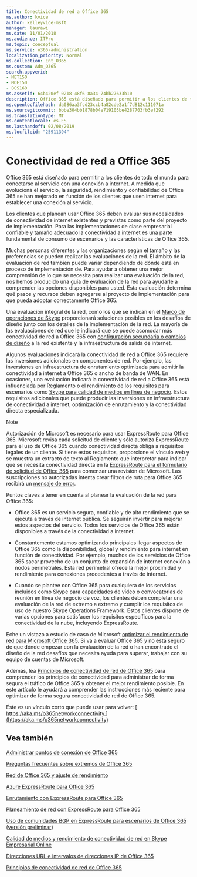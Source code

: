 ```yaml
---
title: Conectividad de red a Office 365
ms.author: kvice
author: kelleyvice-msft
manager: laurawi
ms.date: 11/01/2018
ms.audience: ITPro
ms.topic: conceptual
ms.service: o365-administration
localization_priority: Normal
ms.collection: Ent_O365
ms.custom: Adm_O365
search.appverid:
- MET150
- MOE150
- BCS160
ms.assetid: 64b420ef-0218-48f6-8a34-74bb27633b10
description: Office 365 está diseñado para permitir a los clientes de todo el mundo para conectarse al servicio con una conexión a internet. A medida que evoluciona el servicio, la seguridad, rendimiento y confiabilidad de Office 365 se han mejorado en función de los clientes que usen internet para establecer una conexión al servicio.
ms.openlocfilehash: da086aa3fcd23ccb4a82cde2a1f7d812c111071a
ms.sourcegitcommit: bbbe304bb1878b04e719103be4287703fb3ef292
ms.translationtype: MT
ms.contentlocale: es-ES
ms.lasthandoff: 02/08/2019
ms.locfileid: "25911394"
---
```

# <a name="network-connectivity-to-office-365"></a>Conectividad de red a Office 365

Office 365 está diseñado para permitir a los clientes de todo el mundo para conectarse al servicio con una conexión a internet. A medida que evoluciona el servicio, la seguridad, rendimiento y confiabilidad de Office 365 se han mejorado en función de los clientes que usen internet para establecer una conexión al servicio.
  
Los clientes que planean usar Office 365 deben evaluar sus necesidades de conectividad de internet existentes y previstas como parte del proyecto de implementación. Para las implementaciones de clase empresarial confiable y tamaño adecuado la conectividad a internet es una parte fundamental de consumo de escenarios y las características de Office 365.
  
Muchas personas diferentes y las organizaciones según el tamaño y las preferencias se pueden realizar las evaluaciones de la red. El ámbito de la evaluación de red también puede variar dependiendo de dónde está en proceso de implementación de. Para ayudar a obtener una mejor comprensión de lo que se necesita para realizar una evaluación de la red, nos hemos producido una guía de evaluación de la red para ayudarle a comprender las opciones disponibles para usted. Esta evaluación determina qué pasos y recursos deben agregarse al proyecto de implementación para que pueda adoptar correctamente Office 365.
  
Una evaluación integral de la red, como los que se indican en el [Marco de operaciones de Skype](https://www.skypeoperationsframework.com/) proporcionará soluciones posibles en los desafíos de diseño junto con los detalles de la implementación de la red. La mayoría de las evaluaciones de red que le indicará que se puede acomodar más conectividad de red a Office 365 con [configuración secundaria o cambios de diseño](https://aka.ms/manageo365endpoints) a la red existente y la infraestructura de salida de internet.

Algunos evaluaciones indicará la conectividad de red a Office 365 requiere las inversiones adicionales en componentes de red. Por ejemplo, las inversiones en infraestructura de enrutamiento optimizada para admitir la conectividad a internet a Office 365 o ancho de banda de WAN. En ocasiones, una evaluación indicará la conectividad de red a Office 365 está influenciada por Reglamento o el rendimiento de los requisitos para escenarios como [Skype para calidad de medios en línea de negocio](https://support.office.com/article/Media-Quality-and-Network-Connectivity-Performance-in-Skype-for-Business-Online-5fe3e01b-34cf-44e0-b897-b0b2a83f0917). Estos requisitos adicionales que puede producir las inversiones en infraestructura de conectividad a internet, optimización de enrutamiento y la conectividad directa especializada.
  
> [!NOTE]
> Autorización de Microsoft es necesario para usar ExpressRoute para Office 365. Microsoft revisa cada solicitud de cliente y sólo autoriza ExpressRoute para el uso de Office 365 cuando conectividad directa obliga a requisitos legales de un cliente. Si tiene estos requisitos, proporcione el vínculo web y se muestra un extracto de texto al Reglamento que interpretar para indicar que se necesita conectividad directa en la [ExpressRoute para el formulario de solicitud de Office 365](https://aka.ms/O365ERReview) para comenzar una revisión de Microsoft. Las suscripciones no autorizadas intenta crear filtros de ruta para Office 365 recibirá un [mensaje de error](https://support.microsoft.com/kb/3181709).
  
Puntos claves a tener en cuenta al planear la evaluación de la red para Office 365:
  
- Office 365 es un servicio segura, confiable y de alto rendimiento que se ejecuta a través de internet pública. Se seguirán invertir para mejorar estos aspectos del servicio. Todos los servicios de Office 365 están disponibles a través de la conectividad a internet.

- Constantemente estamos optimizando principales llegar aspectos de Office 365 como la disponibilidad, global y rendimiento para internet en función de conectividad. Por ejemplo, muchos de los servicios de Office 365 sacar provecho de un conjunto de expansión de internet conexión a nodos perimetrales. Esta red perimetral ofrece la mejor proximidad y rendimiento para conexiones procedentes a través de internet.

- Cuando se plantee con Office 365 para cualquiera de los servicios incluidos como Skype para capacidades de vídeo o convocatorias de reunión en línea de negocio de voz, los clientes deben completar una evaluación de la red de extremo a extremo y cumplir los requisitos de uso de nuestro Skype Operations Framework. Estos clientes dispone de varias opciones para satisfacer los requisitos específicos para la conectividad de la nube, incluyendo ExpressRoute.

Eche un vistazo a estudio de caso de Microsoft [optimizar el rendimiento de red para Microsoft Office 365](https://msdn.microsoft.com/en-us/library/mt450488.aspx). Si va a evaluar Office 365 y no está seguro de que dónde empezar con la evaluación de la red o han encontrado el diseño de la red desafíos que necesita ayuda para superar, trabajar con su equipo de cuentas de Microsoft.
  
Además, lea [Principios de conectividad de red de Office 365](https://aka.ms/o365networkingprinciples) para comprender los principios de conectividad para administrar de forma segura el tráfico de Office 365 y obtener el mejor rendimiento posible. En este artículo le ayudará a comprender las instrucciones más reciente para optimizar de forma segura conectividad de red de Office 365.
  
Éste es un vínculo corto que puede usar para volver: [ https://aka.ms/o365networkconnectivity.](https://aka.ms/o365networkconnectivity)
  
## <a name="see-also"></a>Vea también

[Administrar puntos de conexión de Office 365](https://support.office.com/article/99cab9d4-ef59-4207-9f2b-3728eb46bf9a)
  
[Preguntas frecuentes sobre extremos de Office 365](https://support.office.com/article/d4088321-1c89-4b96-9c99-54c75cae2e6d)
  
[Red de Office 365 y ajuste de rendimiento](network-planning-and-performance.md)
  
[Azure ExpressRoute para Office 365](azure-expressroute.md)
  
[Enrutamiento con ExpressRoute para Office 365](routing-with-expressroute.md)
  
[Planeamiento de red con ExpressRoute para Office 365](network-planning-with-expressroute.md)
  
[Uso de comunidades BGP en ExpressRoute para escenarios de Office 365 (versión preliminar)](bgp-communities-in-expressroute.md)
  
[Calidad de medios y rendimiento de conectividad de red en Skype Empresarial Online](https://support.office.com/article/5fe3e01b-34cf-44e0-b897-b0b2a83f0917)
  
[Direcciones URL e intervalos de direcciones IP de Office 365](https://support.office.com/article/8548a211-3fe7-47cb-abb1-355ea5aa88a2)
  
[Principios de conectividad de red de Office 365](https://aka.ms/o365networkingprinciples)
